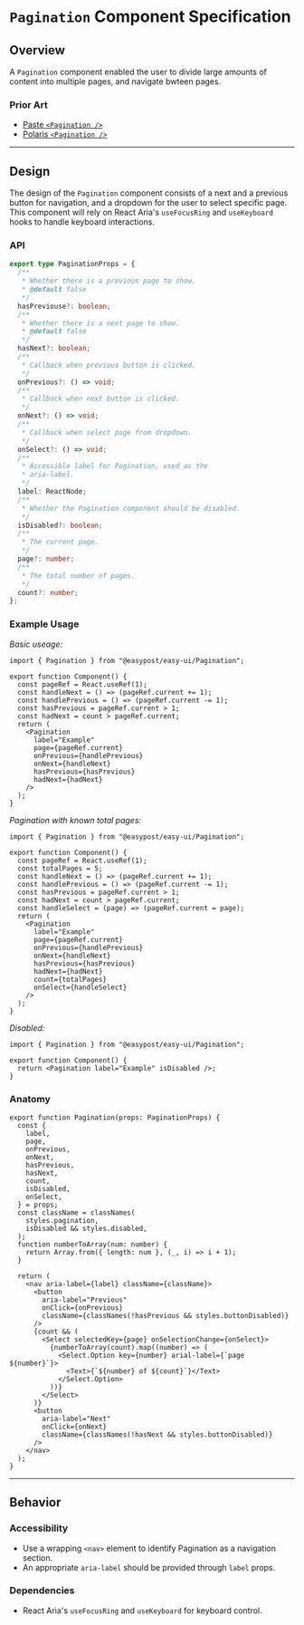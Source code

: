 # `Pagination` Component Specification

## Overview

A `Pagination` component enabled the user to divide large amounts of content into multiple pages, and navigate bwteen pages.

### Prior Art

- [Paste `<Pagination />`](https://paste.twilio.design/components/pagination)
- [Polaris `<Pagination />`](https://polaris.shopify.com/components/navigation/pagination)

---

## Design

The design of the `Pagination` component consists of a next and a previous button for navigation, and a dropdown for the user to select specific page. This component will rely on React Aria's `useFocusRing` and `useKeyboard` hooks to handle keyboard interactions.

### API

```ts
export type PaginationProps = {
  /**
   * Whether there is a previous page to show.
   * @default false
   */
  hasPreviouse?: boolean;
  /**
   * Whether there is a next page to show.
   * @default false
   */
  hasNext?: boolean;
  /**
   * Callback when previous button is clicked.
   */
  onPrevious?: () => void;
  /**
   * Callback when next button is clicked.
   */
  onNext?: () => void;
  /**
   * Callback when select page from dropdown.
   */
  onSelect?: () => void;
  /**
   * Accessible label for Pagination, used as the
   * aria-label.
   */
  label: ReactNode;
  /**
   * Whether the Pagination component should be disabled.
   */
  isDisabled?: boolean;
  /**
   * The current page.
   */
  page?: number;
  /**
   * The total number of pages.
   */
  count?: number;
};
```

### Example Usage

_Basic useage:_

```tsx
import { Pagination } from "@easypost/easy-ui/Pagination";

export function Component() {
  const pageRef = React.useRef(1);
  const handleNext = () => (pageRef.current += 1);
  const handlePrevious = () => (pageRef.current -= 1);
  const hasPrevious = pageRef.current > 1;
  const hadNext = count > pageRef.current;
  return (
    <Pagination
      label="Example"
      page={pageRef.current}
      onPrevious={handlePrevious}
      onNext={handleNext}
      hasPrevious={hasPrevious}
      hadNext={hadNext}
    />
  );
}
```

_Pagination with known total pages:_

```tsx
import { Pagination } from "@easypost/easy-ui/Pagination";

export function Component() {
  const pageRef = React.useRef(1);
  const totalPages = 5;
  const handleNext = () => (pageRef.current += 1);
  const handlePrevious = () => (pageRef.current -= 1);
  const hasPrevious = pageRef.current > 1;
  const hadNext = count > pageRef.current;
  const handleSelect = (page) => (pageRef.current = page);
  return (
    <Pagination
      label="Example"
      page={pageRef.current}
      onPrevious={handlePrevious}
      onNext={handleNext}
      hasPrevious={hasPrevious}
      hadNext={hadNext}
      count={totalPages}
      onSelect={handleSelect}
    />
  );
}
```

_Disabled:_

```tsx
import { Pagination } from "@easypost/easy-ui/Pagination";

export function Component() {
  return <Pagination label="Example" isDisabled />;
}
```

### Anatomy

```tsx
export function Pagination(props: PaginationProps) {
  const {
    label,
    page,
    onPrevious,
    onNext,
    hasPrevious,
    hasNext,
    count,
    isDisabled,
    onSelect,
  } = props;
  const className = classNames(
    styles.pagination,
    isDisabled && styles.disabled,
  );
  function numberToArray(num: number) {
    return Array.from({ length: num }, (_, i) => i + 1);
  }

  return (
    <nav aria-label={label} className={className}>
      <button
        aria-label="Previous"
        onClick={onPrevious}
        className={classNames(!hasPrevious && styles.buttonDisabled)}
      />
      {count && (
        <Select selectedKey={page} onSelectionChange={onSelect}>
          {numberToArray(count).map((number) => (
            <Select.Option key={number} arial-label={`page ${number}`}>
              <Text>{`${number} of ${count}`}</Text>
            </Select.Option>
          ))}
        </Select>
      )}
      <button
        aria-label="Next"
        onClick={onNext}
        className={classNames(!hasNext && styles.buttonDisabled)}
      />
    </nav>
  );
}
```

---

## Behavior

### Accessibility

- Use a wrapping `<nav>` element to identify Pagination as a navigation section.
- An appropriate `aria-label` should be provided through `label` props.

### Dependencies

- React Aria's `useFocusRing` and `useKeyboard` for keyboard control.
